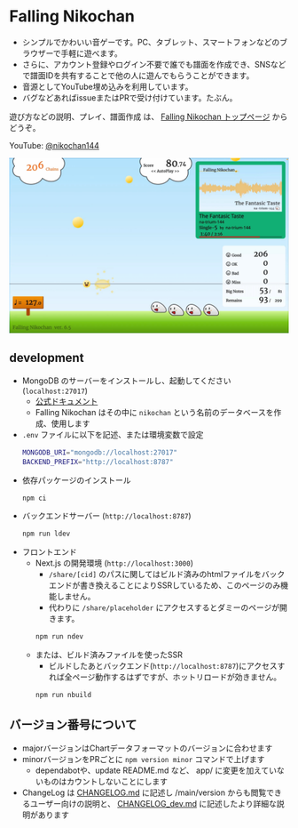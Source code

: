 # Falling Nikochan

* シンプルでかわいい音ゲーです。PC、タブレット、スマートフォンなどのブラウザーで手軽に遊べます。
* さらに、アカウント登録やログイン不要で誰でも譜面を作成でき、SNSなどで譜面IDを共有することで他の人に遊んでもらうことができます。
* 音源としてYouTube埋め込みを利用しています。
* バグなどあればissueまたはPRで受け付けています。たぶん。

遊び方などの説明、プレイ、譜面作成 は、 [Falling Nikochan トップページ](https://nikochan.natrium144.org) からどうぞ。

YouTube: [@nikochan144](http://www.youtube.com/@nikochan144)

[<img src="https://github.com/na-trium-144/falling-nikochan/blob/main/screenshot.jpg?raw=true" width=960 />](https://www.youtube.com/watch?v=reUvjq5TRus)

## development

* MongoDB のサーバーをインストールし、起動してください (`localhost:27017`)
    * [公式ドキュメント](https://www.mongodb.com/docs/manual/installation/)
    * Falling Nikochan はその中に `nikochan` という名前のデータベースを作成、使用します
* `.env` ファイルに以下を記述、または環境変数で設定
    ```sh
    MONGODB_URI="mongodb://localhost:27017"
    BACKEND_PREFIX="http://localhost:8787"
    ```
* 依存パッケージのインストール
    ```sh
    npm ci
    ```
* バックエンドサーバー (`http://localhost:8787`)
    ```sh
    npm run ldev
    ```
* フロントエンド
    * Next.js の開発環境 (`http://localhost:3000`)
        * `/share/[cid]` のパスに関してはビルド済みのhtmlファイルをバックエンドが書き換えることによりSSRしているため、このページのみ機能しません。
        * 代わりに `/share/placeholder` にアクセスするとダミーのページが開きます。
        ```sh
        npm run ndev
        ```
    * または、ビルド済みファイルを使ったSSR
        * ビルドしたあとバックエンド(`http://localhost:8787`)にアクセスすれば全ページ動作するはずですが、ホットリロードが効きません。
        ```sh
        npm run nbuild
        ```

## バージョン番号について

* majorバージョンはChartデータフォーマットのバージョンに合わせます
* minorバージョンをPRごとに `npm version minor` コマンドで上げます
    * dependabotや、update README.md など、 app/ に変更を加えていないものはカウントしないことにします
* ChangeLog は [CHANGELOG.md](CHANGELOG.md) に記述し /main/version からも閲覧できるユーザー向けの説明と、
[CHANGELOG_dev.md](CHANGELOG_dev.md) に記述したより詳細な説明があります

